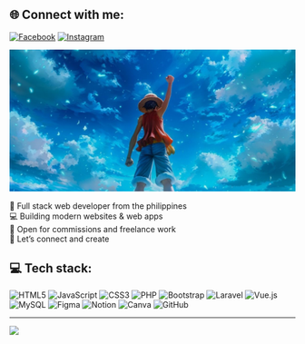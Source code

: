 ## 🌐 Connect with me:
[![Facebook](https://img.shields.io/badge/Facebook-1877F2?style=for-the-badge&logo=Facebook&logoColor=white)](https://www.facebook.com/profile.php?id=61569932221711) 
[![Instagram](https://img.shields.io/badge/Instagram-E4405F?style=for-the-badge&logo=Instagram&logoColor=white)](https://www.instagram.com/jovenmclt/)

<img src="03a2a734f62ce6113493a9a140fb4124.jpg" alt="Luffy Gear 5 Banner" style="width: 100%; height: 250px; object-fit: cover;">

📍 Full stack web developer from the philippines   
💻 Building modern websites & web apps  
💼 Open for commissions and freelance work  
🚀 Let’s connect and create  
 
## 💻 Tech stack:
![HTML5](https://img.shields.io/badge/HTML5-E34F26?style=for-the-badge&logo=html5&logoColor=white) 
![JavaScript](https://img.shields.io/badge/JavaScript-F7DF1E?style=for-the-badge&logo=javascript&logoColor=black) 
![CSS3](https://img.shields.io/badge/CSS3-1572B6?style=for-the-badge&logo=css3&logoColor=white) 
![PHP](https://img.shields.io/badge/PHP-777BB4?style=for-the-badge&logo=php&logoColor=white) 
![Bootstrap](https://img.shields.io/badge/Bootstrap-8511FA?style=for-the-badge&logo=bootstrap&logoColor=white) 
![Laravel](https://img.shields.io/badge/Laravel-FF2D20?style=for-the-badge&logo=laravel&logoColor=white) 
![Vue.js](https://img.shields.io/badge/Vue.js-35495E?style=for-the-badge&logo=vuedotjs&logoColor=4FC08D) 
![MySQL](https://img.shields.io/badge/MySQL-4479A1?style=for-the-badge&logo=mysql&logoColor=white) 
![Figma](https://img.shields.io/badge/Figma-F24E1E?style=for-the-badge&logo=figma&logoColor=white) 
![Notion](https://img.shields.io/badge/Notion-000000?style=for-the-badge&logo=notion&logoColor=white)
![Canva](https://img.shields.io/badge/Canva-00C4CC?style=for-the-badge&logo=canva&logoColor=white) 
![GitHub](https://img.shields.io/badge/GitHub-121011?style=for-the-badge&logo=github&logoColor=white) 


---
[![](https://visitcount.itsvg.in/api?id=jovenmiclatt&icon=0&color=0)](https://visitcount.itsvg.in)

<!-- Proudly created with GPRM ( https://gprm.itsvg.in ) -->
